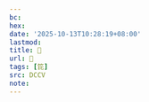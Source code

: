 ```yaml
---
bc:
hex:
date: '2025-10-13T10:28:19+08:00'
lastmod:
title: 􃆷
url: 􃆷
tags: [笓]
src: DCCV
note:
---
```

